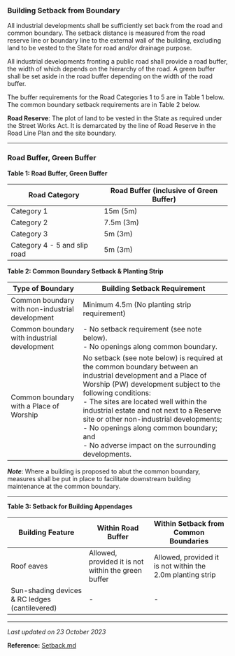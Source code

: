### Building Setback from Boundary

All industrial developments shall be sufficiently set back from the road and common boundary. The setback distance is measured from the road reserve line or boundary line to the external wall of the building, excluding land to be vested to the State for road and/or drainage purpose.

All industrial developments fronting a public road shall provide a road buffer, the width of which depends on the hierarchy of the road. A green buffer shall be set aside in the road buffer depending on the width of the road buffer.

The buffer requirements for the Road Categories 1 to 5 are in Table 1 below. The common boundary setback requirements are in Table 2 below.

**Road Reserve**: The plot of land to be vested in the State as required under the Street Works Act. It is demarcated by the line of Road Reserve in the Road Line Plan and the site boundary.

---

### Road Buffer, Green Buffer

**Table 1: Road Buffer, Green Buffer**

| Road Category               | Road Buffer (inclusive of Green Buffer) |
|-----------------------------|-----------------------------------------|
| Category 1                  | 15m (5m)                                |
| Category 2                  | 7.5m (3m)                               |
| Category 3                  | 5m (3m)                                 |
| Category 4 - 5 and slip road | 5m (3m)                                 |

**Table 2: Common Boundary Setback & Planting Strip**

| Type of Boundary                      | Building Setback Requirement                                |
|---------------------------------------|--------------------------------------------------------------|
| Common boundary with non-industrial development | Minimum 4.5m (No planting strip requirement)                |
| Common boundary with industrial development       | - No setback requirement (see note below).                 <br>- No openings along common boundary.                     |
| Common boundary with a Place of Worship          | No setback (see note below) is required at the common boundary between an industrial development and a Place of Worship (PW) development subject to the following conditions:             <br>          - The sites are located well within the industrial estate and not next to a Reserve site or other non-industrial developments; <br>          - No openings along common boundary; and <br>          - No adverse impact on the surrounding developments. |
  
***Note***: Where a building is proposed to abut the common boundary, measures shall be put in place to facilitate downstream building maintenance at the common boundary.

---

**Table 3: Setback for Building Appendages**

| Building Feature                  | Within Road Buffer                                     | Within Setback from Common Boundaries                    |
|-----------------------------------|--------------------------------------------------------|--------------------------------------------------------|
| Roof eaves                        | Allowed, provided it is not within the green buffer    | Allowed, provided it is not within the 2.0m planting strip |
| Sun-shading devices & RC ledges (cantilevered) | -                                                 | -                                                      |

---

*Last updated on 23 October 2023*

**Reference:** [Setback.md](file-p3wcYwzD1Sn4UCoqudUqMWjw)
